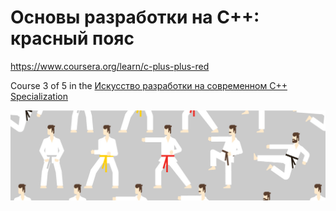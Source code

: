 # Основы разработки на C++: красный пояс

https://www.coursera.org/learn/c-plus-plus-red

Course 3 of 5 in the [Искусство разработки на современном C++ Specialization](https://www.coursera.org/specializations/c-plus-plus-modern-development)

![Основы разработки на C++: красный пояс](c-plus-plus-red.jpg)

